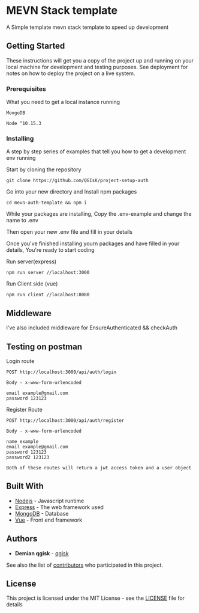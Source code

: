# MEVN Stack template

A Simple template mevn stack template to speed up development

## Getting Started

These instructions will get you a copy of the project up and running on your local machine for development and testing purposes. See deployment for notes on how to deploy the project on a live system.

### Prerequisites

What you need to get a local instance running

```
MongoDB
```

```
Node ^10.15.3
```

### Installing

A step by step series of examples that tell you how to get a development env running

Start by cloning the repository

```
git clone https://github.com/QGIsK/project-setup-auth
```

Go into your new directory and Install npm packages

```
cd mevn-auth-template && npm i
```

While your packages are installing, Copy the .env-example and change the name to .env

Then open your new .env file and fill in your details

Once you've finished installing yourn packages and have filled in your details, You're ready to start coding

Run server(express)

```
npm run server //localhost:3000
```

Run Client side (vue)

```
npm run client //localhost:8080
```

## Middleware

I've also included middleware for EnsureAuthenticated && checkAuth

## Testing on postman

Login route

```
POST http://localhost:3000/api/auth/login

Body - x-www-form-urlencoded

email example@gmail.com
password 123123
```

Register Route

```
POST http://localhost:3000/api/auth/register

Body - x-www-form-urlencoded

name example
email example@gmail.com
password 123123
password2 123123
```

```
Both of these routes will return a jwt access token and a user object
```

## Built With

- [Nodejs](https://nodejs.org/en/) - Javascript runtime
- [Express](https://expressjs.com/) - The web framework used
- [MongoDB](https://www.mongodb.com/) - Database
- [Vue](https://vuejs.org/) - Front end framework

## Authors

- **Demian qgisk** - [qgisk](https://github.com/qgisk)

See also the list of [contributors](https://github.com/qgisk/mevn-auth-template/contributors) who participated in this project.

## License

This project is licensed under the MIT License - see the [LICENSE](LICENSE) file for details
